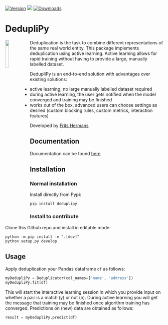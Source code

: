 [![Version](https://img.shields.io/pypi/v/deduplipy)](https://pypi.org/project/deduplipy/)
![](https://img.shields.io/github/license/fritshermans/deduplipy)
[![Downloads](https://pepy.tech/badge/deduplipy)](https://pepy.tech/project/deduplipy)

# DedupliPy

<a href="https://deduplipy.readthedocs.io/en/latest/"><img src="https://deduplipy.readthedocs.io/en/latest/_images/logo.png" width="15%" height="15%" align="left" /></a>

Deduplication is the task to combine different representations of the same real world entity. This package implements
deduplication using active learning. Active learning allows for rapid training without having to provide a large,
manually labelled dataset.

DedupliPy is an end-to-end solution with advantages over existing solutions:

- active learning; no large manually labelled dataset required
- during active learning, the user gets notified when the model converged and training may be finished
- works out of the box, advanced users can choose settings as desired (custom blocking rules, custom metrics,
  interaction features)

Developed by [Frits Hermans](https://www.linkedin.com/in/frits-hermans-data-scientist/)

## Documentation

Documentation can be found [here](https://deduplipy.readthedocs.io/en/latest/)

## Installation

### Normal installation

Install directly from Pypi:

```
pip install deduplipy
```

### Install to contribute

Clone this Github repo and install in editable mode:

```
python -m pip install -e ".[dev]"
python setup.py develop
```

## Usage

Apply deduplication your Pandas dataframe `df` as follows:

```python
myDedupliPy = Deduplicator(col_names=['name', 'address'])
myDedupliPy.fit(df)
```

This will start the interactive learning session in which you provide input on whether a pair is a match (y) or not (n).
During active learning you will get the message that training may be finished once algorithm training has converged.
Predictions on (new) data are obtained as follows:

```python
result = myDedupliPy.predict(df)
```

